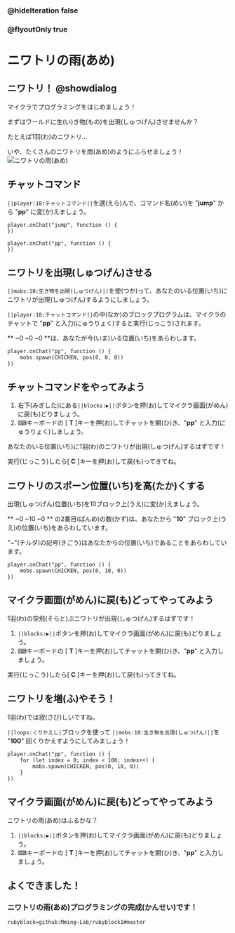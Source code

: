 ### @hideIteration false
### @flyoutOnly true

# ニワトリの雨(あめ)

## ニワトリ！ @showdialog
マイクラでプログラミングをはじめましょう！

まずはワールドに生(い)き物(もの)を出現(しゅつげん)させませんか？

たとえば1羽(わ)のニワトリ... 

いや、たくさんのニワトリを雨(あめ)のようにふらせましょう！
![ニワトリの雨(あめ)](https://yutari-club.github.io/mctuto/web/01_Mobs/01_ChickenRain.gif)


## チャットコマンド
``||player:10:チャットコマンド||``を選(えら)んで、コマンド名(めい)を "**jump**" から "**pp**" に変(か)えましょう。

```template
player.onChat("jump", function () {	
})
```
```blocks
player.onChat("pp", function () {
})
```


## ニワトリを出現(しゅつげん)させる
 ``||mobs:10:生き物を出現(しゅつげん)||``を使(つか)って、あなたのいる位置(いち)にニワトリが出現(しゅつげん)するようにしましょう。

``||player:10:チャットコマンド||``の中(なか)のブロックプログラムは、マイクラのチャットで "**pp**" と入力(にゅうりょく)すると実行(じっこう)されます。

** ~0 ~0 ~0 **は、あなたが今(いま)いる位置(いち)をあらわします。
```blocks
player.onChat("pp", function () {   
    mobs.spawn(CHICKEN, pos(0, 0, 0))   
})
```

## チャットコマンドをやってみよう
1. 右下(みぎした)にある``||blocks:▶||``ボタンを押(お)してマイクラ画面(がめん)に戻(も)どりましょう。
1. ⌨キーボードの [ **T** ]キーを押(お)してチャットを開(ひ)き、"**pp**" と入力(にゅうりょく)しましょう。

あなたのいる位置(いち)に1羽(わ)のニワトリが出現(しゅつげん)するはずです！

実行(じっこう)したら[ **C** ]キーを押(お)して戻(も)ってきてね。

## ニワトリのスポーン位置(いち)を高(たか)くする
出現(しゅつげん)位置(いち)を10ブロック上(うえ)に変(か)えましょう。

** ~0 ~10 ~0 ** の2番目(ばんめ)の数(かず)は、あなたから "**10**" ブロック上(うえ)の位置(いち)をあらわしています。

"~"(チルダ)の記号(きごう)はあなたからの位置(いち)であることをあらわしています。

```blocks
player.onChat("pp", function () {   
    mobs.spawn(CHICKEN, pos(0, 10, 0))   
})
```

## マイクラ画面(がめん)に戻(も)どってやってみよう
1羽(わ)の空飛(そらと)ぶニワトリが出現(しゅつげん)するはずです！

1. ``||blocks:▶||``ボタンを押(お)してマイクラ画面(がめん)に戻(も)どりましょう。
1. ⌨キーボードの [ **T** ]キーを押(お)してチャットを開(ひ)き、"**pp**" と入力しましょう。

実行(じっこう)したら[ **C** ]キーを押(お)して戻(も)ってきてね。


## ニワトリを増(ふ)やそう！
1羽(わ)では寂(さび)しいですね。

``||loops:くりかえし|``ブロックを使って ``||mobs:10:生き物を出現(しゅつげん)||``を "**100**" 回くりかえすようにしてみましょう！

```blocks
player.onChat("pp", function () {
    for (let index = 0; index < 100; index++) {
        mobs.spawn(CHICKEN, pos(0, 10, 0))
    }
})
```

## マイクラ画面(がめん)に戻(も)どってやってみよう
ニワトリの雨(あめ)はふるかな？

1. ``||blocks:▶||``ボタンを押(お)してマイクラ画面(がめん)に戻(も)どりましょう。
1. ⌨キーボードの [ **T** ]キーを押(お)してチャットを開(ひ)き、"**pp**" と入力しましょう。


## よくできました！
### ニワトリの雨(あめ)プログラミングの完成(かんせい)です！

```package
rubyblock=github:Mming-Lab/rubyblock1#master
```